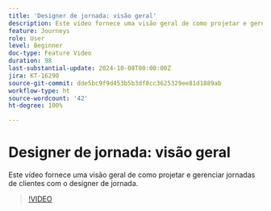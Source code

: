 ```yaml
---
title: 'Designer de jornada: visão geral'
description: Este vídeo fornece uma visão geral de como projetar e gerenciar jornadas de clientes com o designer de jornada.
feature: Journeys
role: User
level: Beginner
doc-type: Feature Video
duration: 98
last-substantial-update: 2024-10-08T00:00:00Z
jira: KT-16290
source-git-commit: dde5bc9f9d453b5b3df8cc3625329ee81d1889ab
workflow-type: ht
source-wordcount: '42'
ht-degree: 100%

---
```



# Designer de jornada: visão geral

Este vídeo fornece uma visão geral de como projetar e gerenciar jornadas de clientes com o designer de jornada.

>[!VIDEO](https://video.tv.adobe.com/v/3432672/?learn=on)
